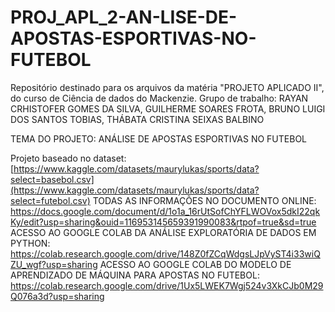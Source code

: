 # PROJ_APL_2-AN-LISE-DE-APOSTAS-ESPORTIVAS-NO-FUTEBOL
Repositório destinado para os arquivos da matéria "PROJETO APLICADO II", do curso de Ciência de dados do Mackenzie. Grupo de trabalho: RAYAN CRHISTOFER GOMES DA SILVA, GUILHERME SOARES FROTA, BRUNO LUIGI DOS SANTOS TOBIAS, THÁBATA CRISTINA SEIXAS BALBINO

TEMA DO PROJETO: ANÁLISE DE APOSTAS ESPORTIVAS NO FUTEBOL

Projeto baseado no dataset: [https://www.kaggle.com/datasets/maurylukas/sports/data?select=basebol.csv](https://www.kaggle.com/datasets/maurylukas/sports/data?select=futebol.csv)
TODAS AS INFORMAÇÕES NO DOCUMENTO ONLINE: https://docs.google.com/document/d/1o1a_16rUtSofChYFLWOVox5dkI22qkKy/edit?usp=sharing&ouid=116953145659391990083&rtpof=true&sd=true
ACESSO AO GOOGLE COLAB DA ANÁLISE EXPLORATÓRIA DE DADOS EM PYTHON: https://colab.research.google.com/drive/148Z0fZCqWdgsLJpVyST4i33wiQZU_wgf?usp=sharing
ACESSO AO GOOGLE COLAB DO MODELO DE APRENDIZADO DE MÁQUINA PARA APOSTAS NO FUTEBOL: https://colab.research.google.com/drive/1Ux5LWEK7Wgj524v3XkCJb0M29Q076a3d?usp=sharing
